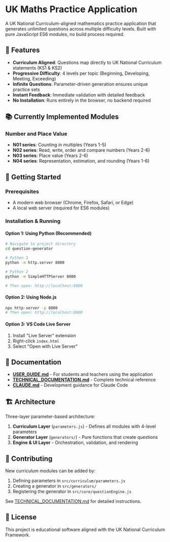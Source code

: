 # UK Maths Practice Application

A UK National Curriculum-aligned mathematics practice application that generates unlimited questions across multiple difficulty levels. Built with pure JavaScript ES6 modules, no build process required.

## 🎯 Features

- **Curriculum Aligned**: Questions map directly to UK National Curriculum statements (KS1 & KS2)
- **Progressive Difficulty**: 4 levels per topic (Beginning, Developing, Meeting, Exceeding)
- **Infinite Questions**: Parameter-driven generation ensures unique practice sets
- **Instant Feedback**: Immediate validation with detailed feedback
- **No Installation**: Runs entirely in the browser, no backend required

## 📚 Currently Implemented Modules

### Number and Place Value
- **N01 series**: Counting in multiples (Years 1-5)
- **N02 series**: Read, write, order and compare numbers (Years 2-6)
- **N03 series**: Place value (Years 2-6)
- **N04 series**: Representation, estimation, and rounding (Years 1-6)

## 🚀 Getting Started

### Prerequisites

- A modern web browser (Chrome, Firefox, Safari, or Edge)
- A local web server (required for ES6 modules)

### Installation & Running

#### Option 1: Using Python (Recommended)

```bash
# Navigate to project directory
cd question-generator

# Python 3
python -m http.server 8000

# Python 2
python -m SimpleHTTPServer 8000

# Then open: http://localhost:8000
```

#### Option 2: Using Node.js

```bash
npx http-server -p 8000
# Then open: http://localhost:8000
```

#### Option 3: VS Code Live Server

1. Install "Live Server" extension
2. Right-click `index.html`
3. Select "Open with Live Server"

## 📖 Documentation

- **[USER_GUIDE.md](USER_GUIDE.md)** - For students and teachers using the application
- **[TECHNICAL_DOCUMENTATION.md](TECHNICAL_DOCUMENTATION.md)** - Complete technical reference
- **[CLAUDE.md](CLAUDE.md)** - Development guidance for Claude Code

## 🏗️ Architecture

Three-layer parameter-based architecture:
1. **Curriculum Layer** (`parameters.js`) - Defines all modules with 4-level parameters
2. **Generator Layer** (`generators/`) - Pure functions that create questions
3. **Engine & UI Layer** - Orchestration, validation, and rendering

## 🤝 Contributing

New curriculum modules can be added by:
1. Defining parameters in `src/curriculum/parameters.js`
2. Creating a generator in `src/generators/`
3. Registering the generator in `src/core/questionEngine.js`

See [TECHNICAL_DOCUMENTATION.md](TECHNICAL_DOCUMENTATION.md) for detailed instructions.

## 📄 License

This project is educational software aligned with the UK National Curriculum Framework.
